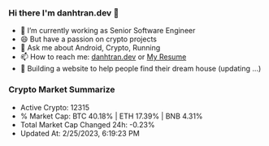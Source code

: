 ### Hi there I'm danhtran.dev 👋

- 🔭 I’m currently working as Senior Software Engineer
- 😄 But have a passion on crypto projects
- 💬 Ask me about Android, Crypto, Running 
- 📫 How to reach me: <a href="https://danhtran.dev" target="_blank">danhtran.dev</a> or <a href="Dan-Resume.pdf" target="_blank">My Resume</a>
- 🌱 Building a website to help people find their dream house (updating ...)

### Crypto Market Summarize
- Active Crypto: 12315
- % Market Cap: BTC 40.18% | ETH 17.39% | BNB 4.31%
- Total Market Cap Changed 24h: -0.23%
- Updated At: 2/25/2023, 6:19:23 PM
